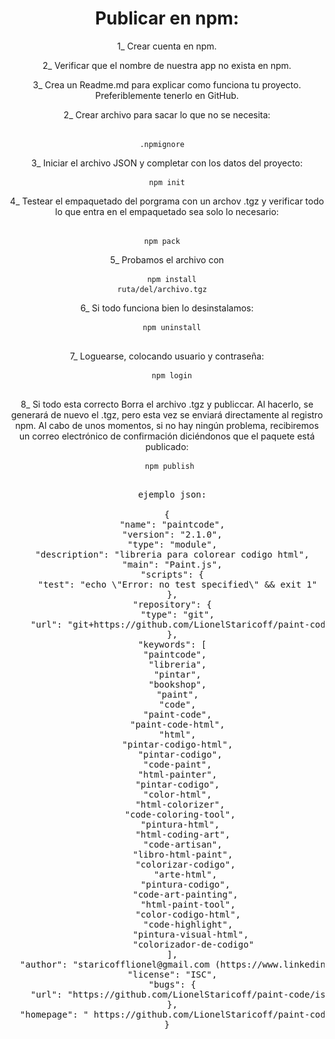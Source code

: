 
<div align="center">
  
# Publicar en npm:

1_ Crear cuenta en npm.

2_ Verificar que el nombre de nuestra app no exista en npm.

3_ Crea un Readme.md para explicar como funciona tu proyecto. Preferiblemente tenerlo en GitHub.

2_ Crear archivo para sacar lo que no se necesita: <pre> <code> .npmignore </code> </pre> 

3_ Iniciar el archivo JSON y completar con los datos del proyecto:  <pre> <code> npm init </code> </pre> 

4_ Testear el empaquetado del porgrama con un archov .tgz y verificar todo lo que entra en el empaquetado sea solo lo necesario: <pre> <code> npm pack </code> </pre>

5_ Probamos el archivo con <pre> <code> npm install ruta/del/archivo.tgz  </code> </pre> 

6_ Si todo funciona bien lo desinstalamos: <pre> <code> npm uninstall  </code> </pre> 

7_ Loguearse, colocando usuario y contraseña: <pre> <code> npm login  </code> </pre> 

8_ Si todo esta correcto Borra el archivo .tgz y publiccar.
Al hacerlo, se generará de nuevo el .tgz, pero esta vez se enviará directamente al registro npm. Al cabo de unos momentos, si no hay ningún problema, recibiremos un correo electrónico de confirmación diciéndonos que el paquete está publicado: <pre> <code>  npm publish  </code> </pre> 

<pre>

  ejemplo json:

{
  "name": "paintcode",
  "version": "2.1.0",
  "type": "module",
  "description": "libreria para colorear codigo html",
  "main": "Paint.js",
  "scripts": {
    "test": "echo \"Error: no test specified\" && exit 1"
  },
  "repository": {
    "type": "git",
    "url": "git+https://github.com/LionelStaricoff/paint-code.git#main"
  },
  "keywords": [
   "paintcode",
    "libreria",
    "pintar",
    "bookshop",
    "paint",
    "code",
    "paint-code",
    "paint-code-html",
    "html",
    "pintar-codigo-html",
     "pintar-codigo",
     "code-paint", 
     "html-painter", 
     "pintar-codigo", 
     "color-html", 
     "html-colorizer",
      "code-coloring-tool", 
      "pintura-html", 
      "html-coding-art",
       "code-artisan", 
       "libro-html-paint", 
       "colorizar-codigo",
        "arte-html", 
        "pintura-codigo", 
        "code-art-painting", 
        "html-paint-tool",
         "color-codigo-html", 
         "code-highlight", 
         "pintura-visual-html",
          "colorizador-de-codigo"
  ],
  "author": "staricofflionel@gmail.com (https://www.linkedin.com/in/lionel-staricoff/)",
  "license": "ISC",
  "bugs": {
    "url": "https://github.com/LionelStaricoff/paint-code/issues"
  },
  "homepage": " https://github.com/LionelStaricoff/paint-code/tree/main#readme"
}




</pre>


</div>
